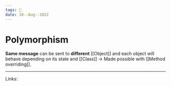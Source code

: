 ```yaml
---
tags: 🌱
date: 10--Aug--2022
---
```


# Polymorphism

**Same message** can be sent to **different** [[Object]] and each object will behave depending on its state and [[Class]] -> Made possible with [[Method overriding]].

---
Links: 